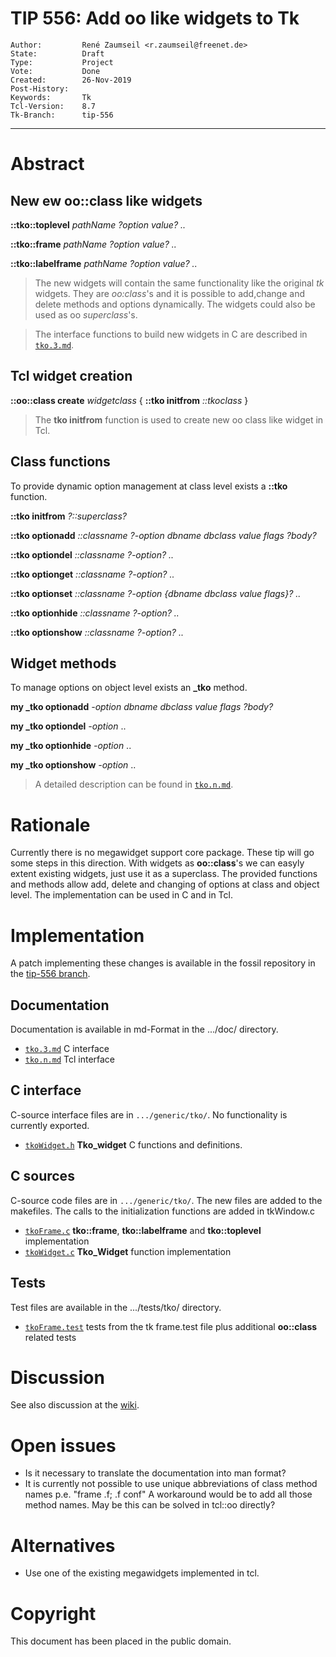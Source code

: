 # TIP 556: Add oo like widgets to Tk
	Author:         René Zaumseil <r.zaumseil@freenet.de>
	State:          Draft
	Type:           Project
	Vote:           Done
	Created:        26-Nov-2019
	Post-History:   
	Keywords:       Tk
	Tcl-Version:    8.7
	Tk-Branch:      tip-556
-----

# Abstract

## New ew oo::class like widgets

**::tko::toplevel** *pathName ?option value? ..*

**::tko::frame** *pathName ?option value? ..*

**::tko::labelframe** *pathName ?option value? ..*

> The new widgets will contain the same functionality like the original *tk* widgets. They are *oo:class*'s and it is possible to add,change and delete methods and options dynamically. The widgets could also be used as oo *superclass*'s.

> The interface functions to build new widgets in C are described in 
[`tko.3.md`](https://core.tcl-lang.org/tk/doc/tip-556/doc/tko.3.md).

## Tcl widget creation

**::oo::class create** *widgetclass* { **::tko initfrom** *::tkoclass* }

> The **tko initfrom** function is used to create new oo class like widget in Tcl.

## Class functions

To provide dynamic option management at class level exists a **::tko** function.

**::tko initfrom** *?::superclass?*

**::tko optionadd** *::classname ?-option dbname dbclass value flags ?body?*

**::tko optiondel** *::classname ?-option? ..* 

**::tko optionget** *::classname ?-option? ..*

**::tko optionset** *::classname ?-option {dbname dbclass value flags}? ..*

**::tko optionhide** *::classname ?-option? ..*

**::tko optionshow** *::classname ?-option? ..*

## Widget methods

To manage options on object level exists an **\_tko** method. 

**my \_tko optionadd** *-option dbname dbclass value flags ?body?*

**my \_tko optiondel** *-option* ..

**my \_tko optionhide** *-option* ..

**my \_tko optionshow** *-option* ..

> A detailed description can be found in [`tko.n.md`](https://core.tcl-lang.org/tk/doc/tip-556/doc/tko.n.md).

# Rationale

Currently there is no megawidget support core package. These tip will go some steps in this direction. With widgets as **oo::class**'s we can easyly extent existing widgets, just use it as a superclass. The provided functions and methods allow add, delete and changing of options at class and object level. The implementation can be used in C and in Tcl.

# Implementation

A patch implementing these changes is available in the fossil
repository in the [tip-556 branch](https://core.tcl-lang.org/tk/timeline?r=tip-556).

## Documentation

Documentation is available in md-Format in the .../doc/ directory.

- [`tko.3.md`](https://core.tcl-lang.org/tk/doc/tip-556/doc/tkoWidget.3.md) C interface
- [`tko.n.md`](https://core.tcl-lang.org/tk/doc/tip-556/doc/tkoWidget.n.md) Tcl interface

## C interface

C-source interface files are in `.../generic/tko/`.  No functionality is currently exported.

- [`tkoWidget.h`](https://core.tcl-lang.org/tk/doc/tip-556/generic/tko/tkoWidget.h) **Tko\_widget** C functions and definitions.

## C sources

C-source code files are in `.../generic/tko/`. The new files are  added to the makefiles. The calls to the initialization functions are added in tkWindow.c

- [`tkoFrame.c`](https://core.tcl-lang.org/tk/doc/tip-556/generic/tko/tkoFrame.c) **tko::frame**, **tko::labelframe** and **tko::toplevel** implementation
- [`tkoWidget.c`](https://core.tcl-lang.org/tk/doc/tip-556/generic/tko/tkoWidget.c) **Tko\_Widget** function implementation

## Tests

Test files are available in the .../tests/tko/ directory.

- [`tkoFrame.test`](https://core.tcl-lang.org/tk/doc/tip-556/tests/tko/tkoFrame.test) tests from the tk frame.test file plus additional **oo::class** related tests

# Discussion

See also discussion at the [wiki](http://wiki.tcl.tk/55360).

# Open issues

- Is it necessary to translate the documentation into man format?
- It is currently not possible to use unique abbreviations of class method names p.e. "frame .f; .f conf" A workaround would be to add all those method names. May be this can be solved in tcl::oo directly?

# Alternatives

- Use one of the existing megawidgets implemented in tcl.

# Copyright

This document has been placed in the public domain.

